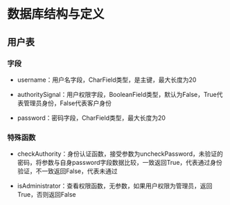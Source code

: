 # 数据库结构与定义

## 用户表

### 字段

- username：用户名字段，CharField类型，是主键，最大长度为20

- authoritySignal：用户权限字段，BooleanField类型，默认为False，True代表管理员身份，False代表客户身份

- password：密码字段，CharField类型，最大长度为20

### 特殊函数

- checkAuthority：身份认证函数，接受参数为uncheckPassword，未验证的密码，将参数与自身password字段数据比较，一致返回True，代表通过身份验证，不一致返回False，代表未通过

- isAdministrator：查看权限函数，无参数，如果用户权限为管理员，返回True，否则返回False

